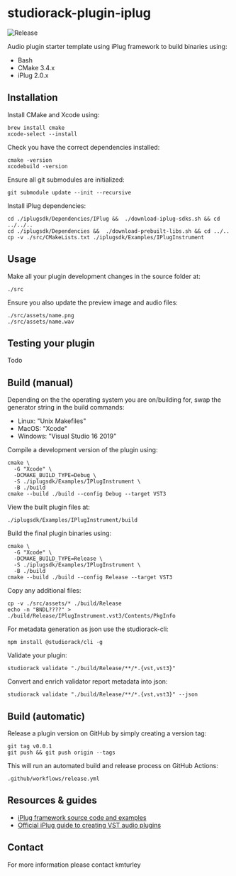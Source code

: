 # studiorack-plugin-iplug
![Release](https://github.com/studiorack/studiorack-plugin-iplug/workflows/Release/badge.svg)

Audio plugin starter template using iPlug framework to build binaries using:

* Bash
* CMake 3.4.x
* iPlug 2.0.x


## Installation

Install CMake and Xcode using:

    brew install cmake
    xcode-select --install

Check you have the correct dependencies installed:

    cmake -version
    xcodebuild -version

Ensure all git submodules are initialized:

    git submodule update --init --recursive

Install iPlug dependencies:

    cd ./iplugsdk/Dependencies/IPlug &&  ./download-iplug-sdks.sh && cd ../../..
    cd ./iplugsdk/Dependencies &&  ./download-prebuilt-libs.sh && cd ../..
    cp -v ./src/CMakeLists.txt ./iplugsdk/Examples/IPlugInstrument


## Usage

Make all your plugin development changes in the source folder at:

    ./src

Ensure you also update the preview image and audio files:

    ./src/assets/name.png
    ./src/assets/name.wav


## Testing your plugin

Todo


## Build (manual)

Depending on the the operating system you are on/building for, swap the generator string in the build commands:

* Linux: "Unix Makefiles"
* MacOS: "Xcode"
* Windows: "Visual Studio 16 2019"

Compile a development version of the plugin using:

    cmake \
      -G "Xcode" \
      -DCMAKE_BUILD_TYPE=Debug \
      -S ./iplugsdk/Examples/IPlugInstrument \
      -B ./build
    cmake --build ./build --config Debug --target VST3

View the built plugin files at:

    ./iplugsdk/Examples/IPlugInstrument/build

Build the final plugin binaries using:

    cmake \
      -G "Xcode" \
      -DCMAKE_BUILD_TYPE=Release \
      -S ./iplugsdk/Examples/IPlugInstrument \
      -B ./build
    cmake --build ./build --config Release --target VST3

Copy any additional files:

    cp -v ./src/assets/* ./build/Release
    echo -n "BNDL????" > ./build/Release/IPlugInstrument.vst3/Contents/PkgInfo

For metadata generation as json use the studiorack-cli:

    npm install @studiorack/cli -g

Validate your plugin:

    studiorack validate "./build/Release/**/*.{vst,vst3}"

Convert and enrich validator report metadata into json:

    studiorack validate "./build/Release/**/*.{vst,vst3}" --json


## Build (automatic)

Release a plugin version on GitHub by simply creating a version tag:

    git tag v0.0.1
    git push && git push origin --tags

This will run an automated build and release process on GitHub Actions:

    .github/workflows/release.yml


## Resources & guides

* [iPlug framework source code and examples](https://github.com/iPlug2/iPlug2)
* [Official iPlug guide to creating VST audio plugins](https://github.com/iPlug2/iPlug2/wiki)


## Contact

For more information please contact kmturley
